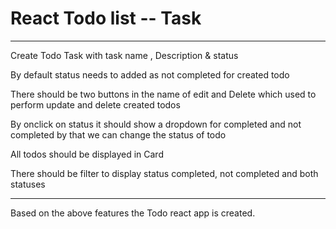 # React Todo list -- Task
-----------------------
Create Todo Task with task name , Description & status 

By default status needs to added as not completed for created todo

There should be two buttons in the name of edit and Delete which used to perform update and delete created todos

By onclick on status it should show a dropdown for completed and not completed by that we can change the status of todo

All todos should be displayed in Card

There should be filter to display status completed, not completed and both statuses

----------------------

Based on the above features the Todo react app is created.
